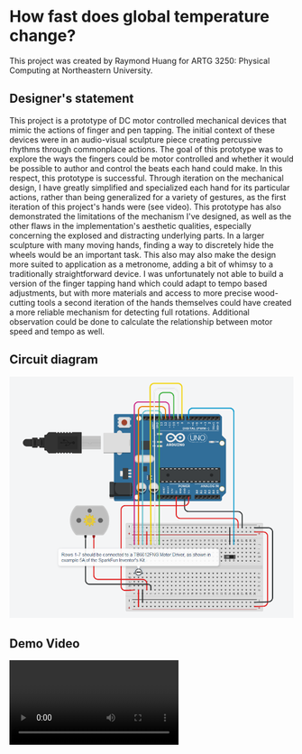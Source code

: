 # How fast does global temperature change?
This project was created by Raymond Huang for ARTG 3250: Physical Computing at Northeastern University. 
## Designer's statement
This project is a prototype of DC motor controlled mechanical devices that mimic the actions of finger and pen tapping. The initial context of these devices were in an audio-visual sculpture piece creating percussive rhythms through commonplace actions. The goal of this prototype was to explore the ways the fingers could be motor controlled and whether it would be possible to author and control the beats each hand could make. In this respect, this prototype is successful. Through iteration on the mechanical design, I have greatly simplified and specialized each hand for its particular actions, rather than being generalized for a variety of gestures, as the first iteration of this project's hands were (see video). This prototype has also demonstrated the limitations of the mechanism I've designed, as well as the other flaws in the implementation's aesthetic qualities, especially concerning the explosed and distracting underlying parts. In a larger sculpture with many moving hands, finding a way to discretely hide the wheels would be an important task. This also may also make the design more suited to application as a metronome, adding a bit of whimsy to a traditionally straightforward device. I was unfortunately not able to build a version of the finger tapping hand which could adapt to tempo based adjustments, but with more materials and access to more precise wood-cutting tools a second iteration of the hands themselves could have created a more reliable mechanism for detecting full rotations. Additional observation could be done to calculate the relationship between motor speed and tempo as well.
## Circuit diagram
![Circuit diagram](/images/Circuit_Diagram.PNG)
## Demo Video
![Demo video](/videos/Final_Vid.mp4)